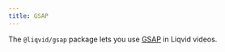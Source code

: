 ```yaml
---
title: GSAP
---
```


The `@liqvid/gsap` package lets you use [GSAP](https://greensock.com/gsap/) in Liqvid videos.

